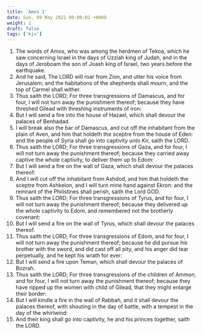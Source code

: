 ```yaml
---
title: 'Amos 1'
date: Sun, 09 May 2021 00:00:01 +0000
weight: 1
draft: false
tags: ['kjv'] 
---
```


1. The words of Amos, who was among the herdmen of Tekoa, which he saw concerning Israel in the days of Uzziah king of Judah, and in the days of Jeroboam the son of Joash king of Israel, two years before the earthquake.
2. And he said, The LORD will roar from Zion, and utter his voice from Jerusalem; and the habitations of the shepherds shall mourn, and the top of Carmel shall wither.
3. Thus saith the LORD; For three transgressions of Damascus, and for four, I will not turn away the punishment thereof; because they have threshed Gilead with threshing instruments of iron:
4. But I will send a fire into the house of Hazael, which shall devour the palaces of Benhadad.
5. I will break also the bar of Damascus, and cut off the inhabitant from the plain of Aven, and him that holdeth the sceptre from the house of Eden: and the people of Syria shall go into captivity unto Kir, saith the LORD.
6. Thus saith the LORD; For three transgressions of Gaza, and for four, I will not turn away the punishment thereof; because they carried away captive the whole captivity, to deliver them up to Edom:
7. But I will send a fire on the wall of Gaza, which shall devour the palaces thereof:
8. And I will cut off the inhabitant from Ashdod, and him that holdeth the sceptre from Ashkelon, and I will turn mine hand against Ekron: and the remnant of the Philistines shall perish, saith the Lord GOD.
9. Thus saith the LORD; For three transgressions of Tyrus, and for four, I will not turn away the punishment thereof; because they delivered up the whole captivity to Edom, and remembered not the brotherly covenant:
10. But I will send a fire on the wall of Tyrus, which shall devour the palaces thereof.
11. Thus saith the LORD; For three transgressions of Edom, and for four, I will not turn away the punishment thereof; because he did pursue his brother with the sword, and did cast off all pity, and his anger did tear perpetually, and he kept his wrath for ever:
12. But I will send a fire upon Teman, which shall devour the palaces of Bozrah.
13. Thus saith the LORD; For three transgressions of the children of Ammon, and for four, I will not turn away the punishment thereof; because they have ripped up the women with child of Gilead, that they might enlarge their border:
14. But I will kindle a fire in the wall of Rabbah, and it shall devour the palaces thereof, with shouting in the day of battle, with a tempest in the day of the whirlwind:
15. And their king shall go into captivity, he and his princes together, saith the LORD.
